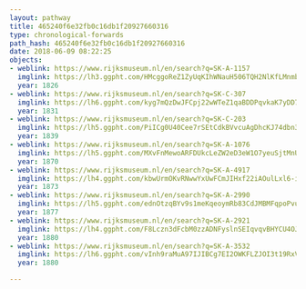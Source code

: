 ```yaml
---
layout: pathway
title: 465240f6e32fb0c16db1f20927660316
type: chronological-forwards
path_hash: 465240f6e32fb0c16db1f20927660316
date: 2018-06-09 08:22:25
objects:
- weblink: https://www.rijksmuseum.nl/en/search?q=SK-A-1157
  imglink: https://lh3.ggpht.com/HMcggoReZ1ZyUqKIhWNauH506TQH2NlKfLMnmbvff8VOOINmOuKErCY05PCi9Jxe_d6ssFyBlroz6eO2emyFEX05NL4=s200
  year: 1826
- weblink: https://www.rijksmuseum.nl/en/search?q=SK-C-307
  imglink: https://lh6.ggpht.com/kyg7mQzDwJFCpj22wWTeZ1qaBDDPqvkaK7yDD7WD5DbGXBFFKP0vmMCVFV_SB6_Z9cD8kK08jYWfYO8GGVzkFcu-GU6P=s200
  year: 1831
- weblink: https://www.rijksmuseum.nl/en/search?q=SK-C-203
  imglink: https://lh5.ggpht.com/PiICg0U40Cee7rSEtCdkBVvcuAgDhcKJ74dbn3UKabG7uefWIuV0YUGmC8VH0e06iG2wbzC2l6XxD7NCsBnDwgmKsKD1=s200
  year: 1839
- weblink: https://www.rijksmuseum.nl/en/search?q=SK-A-1076
  imglink: https://lh5.ggpht.com/MXvFnMewoARFDUkcLeZW2eD3eW1O7yeuSjtMnUtvttMccqi59w-FwirUyl3g84IsCkuHTNgzJYvr9xl3huy-BL-y_Us=s200
  year: 1870
- weblink: https://www.rijksmuseum.nl/en/search?q=SK-A-4917
  imglink: https://lh4.ggpht.com/kbwUrmOKvRNwwYxUwFCmJIHxf22iAOulLxl6-iC_M9pMq-sDLNSRQaDTV3-ToCi3_FJPML2Wjz8tfVIg3rcpkrHq8Xlx=s200
  year: 1873
- weblink: https://www.rijksmuseum.nl/en/search?q=SK-A-2990
  imglink: https://lh5.ggpht.com/ednOtzqBYv9s1meKqeoymRb83CdJMBMFqpoPvu0FNQq9J5Mr74OeC4-LOobtsx7rzViTFB_gCaRsUd8m6tasQ0kkP1Ez=s200
  year: 1877
- weblink: https://www.rijksmuseum.nl/en/search?q=SK-A-2921
  imglink: https://lh4.ggpht.com/F8Lczn3dFcbM0zzADNFyslnSEIqvqvBHYCU4OJDjqjnC-8PyN2BMRD0QM734Mq_Et1MP2YFycIkhfAKzToSs2Mg9xNrD=s200
  year: 1880
- weblink: https://www.rijksmuseum.nl/en/search?q=SK-A-3532
  imglink: https://lh6.ggpht.com/vInh9raMuA97IJIBCg7EI2OWKFLZJOI3t19RxVxyZLkebd973FnJHycp_slhxWHPNxHNDPevDgnCuFgPtzQWUAocwak=s200
  year: 1880

---
```

